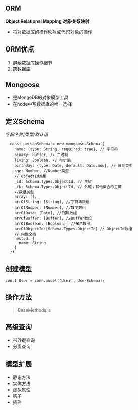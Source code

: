 ## ORM
**Object Relational Mapping 对象关系映射**
- 将对数据库的操作映射成代码对象的操作

## ORM优点
1. 屏蔽数据库操作细节
2. 跨数据库

## Mongoose
- 是MongoDB的对象模型工具
- 在node中写数据库的唯一选择

## 定义Schema
*字段名称/类型/默认值*
```
  const personSchema = new mongoose.Schema({
    name: {type: String, required: true}, // 字符串
    binary: Buffer, // 二进制
    living: Boolean, // 布尔值
    birthday: {type: Date, default: Date.now}, // 日期类型
    age: Number, //Number类型
    // ObjectId类型
    _id: Schema.Types.ObjectId, // 主键
    _fk: Schema.Types.ObjectId, // 外键；其他集合的主键
    //数组类型
    array: [], 
    arrOfString: [String], //字符串数组
    arrOfNumber: [Number], //数字数组
    arrOfDate: [Date], //日期数组
    arrOfBuffer: [Buffer], //Buffer数组
    arrOfBoolean: [Boolean], //布尔数组
    arrOfObjectId:[Schema.Types.ObjectId] // ObjectId数组
    // 内嵌文档
    nested: {
      name: String
    }
  })
```
## 创建模型
`const User = conn.model('User', UserSchema);`

## 操作方法
> BaseMethods.js

## 高级查询
- 带外键查询
- 分页查询

## 模型扩展
- 静态方法
- 实体方法
- 虚拟属性 
- 钩子
- 插件

